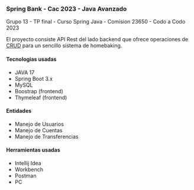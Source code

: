 ### Spring Bank - Cac 2023 - Java Avanzado
Grupo 13 - TP final - Curso Spring Java - Comision 23650 - Codo a Codo 2023

El proyecto consiste API Rest del lado backend que ofrece operaciones de [CRUD](https://en.wikipedia.org/wiki/Create,_read,_update_and_delete) para un sencillo sistema de homebaking.

#### Tecnologias usadas
- JAVA 17
- Spring Boot 3.x
- MySQL
- Boostrap (frontend)
- Thymeleaf (frontend)

#### Entidades
- Manejo de Usuarios
- Manejo de Cuentas 
- Manejo de Transferencias

#### Herramientas usadas
- Intellij Idea
- Workbench
- Postman
- PC

